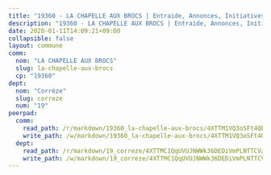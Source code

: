 ```yaml
---
title: "19360 - LA CHAPELLE AUX BROCS | Entraide, Annonces, Initiatives"
description: "19360 - LA CHAPELLE AUX BROCS | Entraide, Annonces, Initiatives"
date: 2020-01-11T14:09:21+09:00
collapsible: false
layout: commune
comm:
  nom: "LA CHAPELLE AUX BROCS"
  slug: la-chapelle-aux-brocs
  cp: "19360"
dept:
  nom: "Corrèze"
  slug: correze
  num: "19"
peerpad:
  comm:
    read_path: /r/markdown/19360_la-chapelle-aux-brocs/4XTTM1VQ3oSFt4QBdhnAUAsQz4MsoudT35Xm8i1zYKJ96Pxgn
    write_path: /w/markdown/19360_la-chapelle-aux-brocs/4XTTM1VQ3oSFt4QBdhnAUAsQz4MsoudT35Xm8i1zYKJ96Pxgn-K3TgUQSMHWhNy4W41ahEpMK2M99mXYvP29Te8DXMwtKVf548YSBdHA6i3134AdVeV4uzWc1paRgXgu4TJMH2UxZPYRxRebKNppEsSDbVTMmZSkGndVEFbMuruP1AMTD1WwEHNpWi
  dept:
    read_path: /r/markdown/19_correze/4XTTMC1QqUVUJNWWk36DEDiVmPLNTTCVay5E5gwEvpSf36VsS
    write_path: /w/markdown/19_correze/4XTTMC1QqUVUJNWWk36DEDiVmPLNTTCVay5E5gwEvpSf36VsS-K3TgUzu4fqyixiBZaA5Ejd2iCC9xJnV2MqYc8L2r22c4qVWWx9VnJmMAAFTQjLmwLDBGZ9pgHdAtPGZHV6pZb6y2bhgaqXFUJ1Fp1QgihzJpszTr9ow8JcXoeYzTUZfY7Rzzn9sS
---
```


